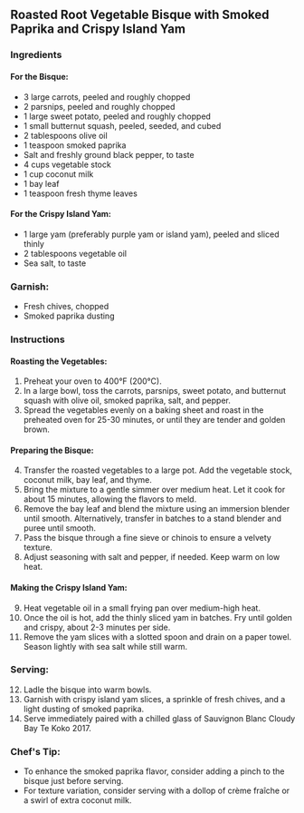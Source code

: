## Roasted Root Vegetable Bisque with Smoked Paprika and Crispy Island Yam

### Ingredients

#### For the Bisque:
- 3 large carrots, peeled and roughly chopped
- 2 parsnips, peeled and roughly chopped
- 1 large sweet potato, peeled and roughly chopped
- 1 small butternut squash, peeled, seeded, and cubed
- 2 tablespoons olive oil
- 1 teaspoon smoked paprika
- Salt and freshly ground black pepper, to taste
- 4 cups vegetable stock
- 1 cup coconut milk
- 1 bay leaf
- 1 teaspoon fresh thyme leaves

#### For the Crispy Island Yam:
- 1 large yam (preferably purple yam or island yam), peeled and sliced thinly
- 2 tablespoons vegetable oil
- Sea salt, to taste

### Garnish:
- Fresh chives, chopped
- Smoked paprika dusting

### Instructions

#### Roasting the Vegetables:
1. Preheat your oven to 400°F (200°C).
2. In a large bowl, toss the carrots, parsnips, sweet potato, and butternut squash with olive oil, smoked paprika, salt, and pepper.
3. Spread the vegetables evenly on a baking sheet and roast in the preheated oven for 25-30 minutes, or until they are tender and golden brown.

#### Preparing the Bisque:
4. Transfer the roasted vegetables to a large pot. Add the vegetable stock, coconut milk, bay leaf, and thyme.
5. Bring the mixture to a gentle simmer over medium heat. Let it cook for about 15 minutes, allowing the flavors to meld.
6. Remove the bay leaf and blend the mixture using an immersion blender until smooth. Alternatively, transfer in batches to a stand blender and puree until smooth.
7. Pass the bisque through a fine sieve or chinois to ensure a velvety texture.
8. Adjust seasoning with salt and pepper, if needed. Keep warm on low heat.

#### Making the Crispy Island Yam:
9. Heat vegetable oil in a small frying pan over medium-high heat.
10. Once the oil is hot, add the thinly sliced yam in batches. Fry until golden and crispy, about 2-3 minutes per side.
11. Remove the yam slices with a slotted spoon and drain on a paper towel. Season lightly with sea salt while still warm.

### Serving:
12. Ladle the bisque into warm bowls.
13. Garnish with crispy island yam slices, a sprinkle of fresh chives, and a light dusting of smoked paprika.
14. Serve immediately paired with a chilled glass of Sauvignon Blanc Cloudy Bay Te Koko 2017.

### Chef's Tip:
- To enhance the smoked paprika flavor, consider adding a pinch to the bisque just before serving.
- For texture variation, consider serving with a dollop of crème fraîche or a swirl of extra coconut milk.